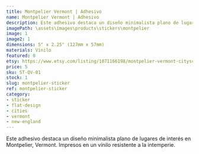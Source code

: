 ```yaml
---
title: Montpelier Vermont | Adhesivo
name: Montpelier Vermont | Adhesivo
description: Este adhesivo destaca un diseño minimalista plano de lugares de interés en Montpelier, Vermont. Impresos en un vínilo resistente a la intemperie.
imagePath: \assets\images\products\stickers\montpelier
image: 1
image2: 1
dimensions: 5" x 2.25" (127mm x 57mm)
materials: Vínilo
featured: 0
etsy: https://www.etsy.com/listing/1071166198/montpelier-vermont-cityscape-sticker
price: 5
sku: ST-QV-01
stock: 1
slug: montpelier-sticker
ref: montpelier-sticker
category:
- sticker
- flat-design
- cities
- vermont
- new-england
---
```

Este adhesivo destaca un diseño minimalista plano de lugares de interés en Montpelier, Vermont. Impresos en un vínilo resistente a la intemperie.
